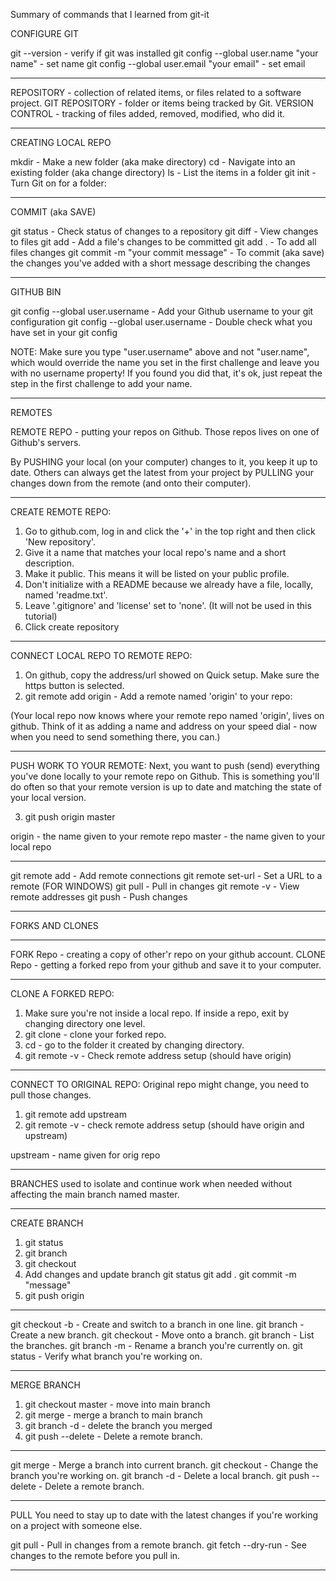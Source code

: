 Summary of commands that I learned from git-it

CONFIGURE GIT

git --version					                      - verify if git was installed
git config --global user.name "your name"	  - set name
git config --global user.email "your email"	- set email

------------------------------

REPOSITORY 	    - collection of related items, or files related to a software project.
GIT REPOSITORY 	- folder or items being tracked by Git.
VERSION CONTROL	- tracking of files added, removed, modified, who did it.

------------------------------

CREATING LOCAL REPO

mkdir <FOLDERNAME>	- Make a new folder (aka make directory)
cd <FOLDERNAME>		  - Navigate into an existing folder (aka change directory)
ls			            - List the items in a folder
git init		        - Turn Git on for a folder:

------------------------------

COMMIT (aka SAVE)

git status				                  - Check status of changes to a repository
git diff				                    - View changes to files
git add <FILENAME>                  - Add a file's changes to be committed
git add .				                    - To add all files changes
git commit -m "your commit message" - To commit (aka save) the changes you've added with a short
					                            message describing the changes

------------------------------

GITHUB BIN

git config --global user.username <username>	- Add your Github username to your git configuration
git config --global user.username		          - Double check what you have set in your git config

NOTE:
Make sure you type "user.username" above and not "user.name", which would override the name you set in the first challenge and leave you with no username property! If you found you did that, it's ok, just repeat the step in the first challenge to add your name.

------------------------------

REMOTES

REMOTE REPO - putting your repos on Github. Those repos lives on one of Github's servers.

By PUSHING your local (on your computer) changes to it, you keep it up to date.
Others can always get the latest from your project by PULLING your changes down from the remote (and onto their computer).

-----

CREATE REMOTE REPO:
1. Go to github.com, log in and click the '+' in the top right and then click 'New repository'.
2. Give it a name that matches your local repo's name and a short description.
3. Make it public. This means it will be listed on your public profile.
4. Don't initialize with a README because we already have a file, locally, named 'readme.txt'.
5. Leave '.gitignore' and 'license' set to 'none'. (It will not be used in this tutorial)
6. Click create repository

-----

CONNECT LOCAL REPO TO REMOTE REPO:
1. On github, copy the address/url showed on Quick setup. Make sure the https button is selected.
2. git remote add origin <URL-FROM-GITHUB>	- Add a remote named 'origin' to your repo:

(Your local repo now knows where your remote repo named 'origin', lives on github. Think of it as adding a name and address on your speed dial - now when you need to send something there, you can.)

-----

PUSH WORK TO YOUR REMOTE:
Next, you want to push (send) everything you've done locally to your remote repo on Github. This is something you'll do often so that your remote version is up to date and matching the state of your local version.

3. git push origin master

origin - the name given to your remote repo
master - the name given to your local repo

-----

git remote add <REMOTE-NAME> <URL>	    - Add remote connections
git remote set-url <REMOTE-NAME> <URL>	- Set a URL to a remote (FOR WINDOWS)
git pull <REMOTE-NAME> <BRANCH-NAME>	  - Pull in changes
git remote -v				                    - View remote addresses
git push <REMOTE-NAME> <BRANCH>		      - Push changes

------------------------------

FORKS AND CLONES

-----

FORK Repo   - creating a copy of other'r repo on your github account.
CLONE Repo 	- getting a forked repo from your github and save it to your computer.

-----

CLONE A FORKED REPO:
1. Make sure you're not inside a local repo. If inside a repo, exit by changing directory one level.
2. git clone <URL-FROM-GITHUB>	- clone your forked repo.
3. cd <CLONED-REPO-FOLDER>	    - go to the folder it created by changing directory.
4. git remote -v		            - Check remote address setup (should have origin)

-----

CONNECT TO ORIGINAL REPO:
Original repo might change, you need to pull those changes.

1. git remote add upstream <ORIG-FORKED-REPO-URL>
2. git remote -v					                        - check remote address setup (should have
							                                      origin and upstream)

upstream - name given for orig repo

------------------------------

BRANCHES
used to isolate and continue work when needed without affecting the main branch named master.

-----

CREATE BRANCH
1. git status
2. git branch <BRANCH-NAME>
3. git checkout <BRANCH-NAME>
4. Add changes and update branch
	git status
	git add .
	git commit -m "message"
5. git push origin <BRANCH-NAME>

-----

git checkout -b <BRANCH-NAME>	  - Create and switch to a branch in one line.
git branch <BRANCH-NAME>	      - Create a new branch.
git checkout <BRANCH-NAME>	    - Move onto a branch.
git branch			                - List the branches.
git branch -m <NEW-BRANCH-NAME>	- Rename a branch you're currently on.
git status			                - Verify what branch you're working on.

------------------------------

MERGE BRANCH
1. git checkout master					                  - move into main branch
2. git merge <BRANCH-NAME> 				                - merge a branch to main branch
3. git branch -d <BRANCH-NAME>				            - delete the branch you merged
4. git push <REMOTE-NAME> --delete <BRANCH-NAME>  - Delete a remote branch.

-----

git merge <BRANCHNAME>				              - Merge a branch into current branch.
git checkout <BRANCHNAME>			              - Change the branch you're working on.
git branch -d <BRANCHNAME>			            - Delete a local branch.
git push <REMOTENAME> --delete <BRANCHNAME>	- Delete a remote branch.

------------------------------

PULL
You need to stay up to date with the latest changes if you're working on a project with someone else.

git pull <REMOTE-NAME> <BRANCH-NAME>	- Pull in changes from a remote branch.
git fetch --dry-run			              - See changes to the remote before you pull in.

------------------------------
